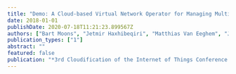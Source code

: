 ```yaml
---
title: "Demo: A Cloud-based Virtual Network Operator for Managing Multimodal LPWA Networks and Devices"
date: 2018-01-01
publishDate: 2020-07-18T11:21:23.899567Z
authors: ["Bart Moons", "Jetmir Haxhibeqiri", "Matthias Van Eeghem", "Jen Rossey", "Abdulkadir Karagaac", "Jeroen Famaey", "Jeroen Hoebeke"]
publication_types: ["1"]
abstract: ""
featured: false
publication: "*3rd Cloudification of the Internet of Things Conference (CIoT)*"
---
```


